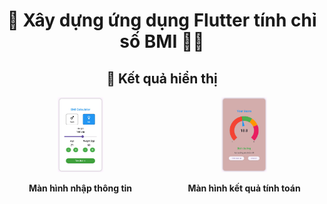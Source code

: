 <h1 align="center">
📌 Xây dựng ứng dụng Flutter tính chỉ số BMI 👩‍⚕️
</h1> 

<h2 align="center">📸 Kết quả hiển thị</h2>
<div align="center" style="display: flex; justify-content: center; gap: 20px;">
  <div>
    <img src="main.jpg" alt="màn hình điền thông tin" width="30%">
    <p><strong>Màn hình nhập thông tin</strong></p>
  </div>
  <div>
    <img src="ketqua.jpg" alt="Kết quả tính toán" width="30%">
    <p><strong>Màn hình kết quả tính toán</strong></p>
  </div>
</div>

